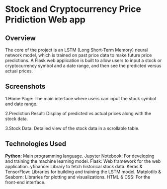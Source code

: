 # Stock and Cryptocurrency Price Pridiction Web app

## Overview
The core of the project is an LSTM (Long Short-Term Memory) neural network model, which is trained on past price data to make future price predictions. A Flask web application is built to allow users to input a stock or cryptocurrency symbol and a date range, and then see the predicted versus actual prices.

## Screenshots

1.Home Page: The main interface where users can input the stock symbol and date range.

2.Prediction Result: Display of predicted vs actual prices along with the stock data.

3.Stock Data: Detailed view of the stock data in a scrollable table.

## Technologies Used
**Python:** Main programming language.
Jupyter Notebook: For developing and training the machine learning model.
Flask: Web framework for the web application.
yfinance: Library to fetch historical stock data.
Keras & TensorFlow: Libraries for building and training the LSTM model.
Matplotlib & Seaborn: Libraries for plotting and visualizations.
HTML & CSS: For the front-end interface.

